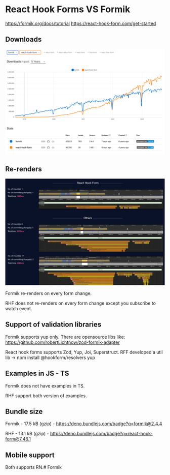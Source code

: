 # React Hook Forms VS Formik
https://formik.org/docs/tutorial
https://react-hook-form.com/get-started
## Downloads
<img src="rhf-formik.png"/>

## Re-renders
<img src="re-renders.png"/>

Formik re-renders on every form change.

RHF does not re-renders on every form change except you subscribe to watch event.

## Support of validation libraries

Formik supports yup only.
There are opensource libs like: https://github.com/robertLichtnow/zod-formik-adapter

React hook forms supports Zod, Yup, Joi, Superstruct.
RFF developed a util lib -> npm install @hookform/resolvers yup

## Examples in JS - TS

Formik does not have examples in TS.

RHF support both version of examples.


## Bundle size

Formik - 17.5 kB (gzip) - https://deno.bundlejs.com/badge?q=formik@2.4.4

RHF - 13.1 kB (gzip) - https://deno.bundlejs.com/badge?q=react-hook-form@7.46.1


## Mobile support

Both supports RN.# Formik
